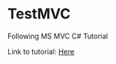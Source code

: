 # TestMVC

Following MS MVC C# Tutorial

Link to tutorial: [Here](https://learn.microsoft.com/en-us/aspnet/core/tutorials/first-mvc-app/start-mvc?view=aspnetcore-7.0&tabs=visual-studio)

